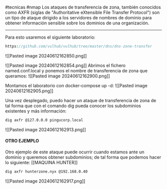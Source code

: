 #tecnicas #nmap 
Los ataques de transferencia de zona, también conocidos como AXFR (siglas de "Authoritative eXtensible File Transfer Protocol") son un tipo de ataque dirigido a los servidores de nombres de dominio para obtener información sensible sobre los dominios de una organización.

----------------------------

Para esto usaremos el siguiente laboratorio:
```php
https://github.com/vulhub/vulhub/tree/master/dns/dns-zone-transfer
```

![[Pasted image 20240612162850.png]]

![[Pasted image 20240612162854.png]]
Abrimos el fichero named.conf.local y ponemos el nombre de transferencia de zona que queramos:
![[Pasted image 20240612162900.png]]

Montamos el laboratorio con docker-compose up -d:
![[Pasted image 20240612162905.png]]

Una vez desplegado, puedo hacer un ataque de transferencia de zona de tal forma que con el comando dig pueda conocer los subdominios existentes y más información:
```bash
dig axfr @127.0.0.0 pingucorp.local
```

![[Pasted image 20240612162913.png]]
#### OTRO EJEMPLO
Otro ejemplo de este ataque puede ocurrir cuando estamos ante un dominio y queremos obtener subdominios; de tal forma que podemos hacer lo siguiente:
[[MAQUINA HUNTER]]
```bash
dig axfr hunterzone.nyx @192.168.0.40
```

![[Pasted image 20240612162917.png]]